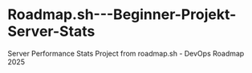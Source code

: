 # Roadmap.sh---Beginner-Projekt-Server-Stats
Server Performance Stats Project from roadmap.sh - DevOps Roadmap 2025
